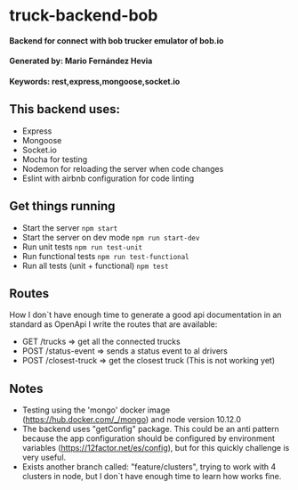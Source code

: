 # truck-backend-bob
#### Backend for connect with bob trucker emulator of bob.io
#### Generated by: Mario Fernández Hevia
#### Keywords: rest,express,mongoose,socket.io

## This backend uses:

* Express
* Mongoose
* Socket.io
* Mocha for testing
* Nodemon for reloading the server when code changes
* Eslint with airbnb configuration for code linting

## Get things running

* Start the server `npm start`
* Start the server on dev mode `npm run start-dev`
* Run unit tests `npm run test-unit`
* Run functional tests `npm run test-functional`
* Run all tests (unit + functional) `npm test`


## Routes
How I don`t have enough time to generate a good api documentation in an standard as OpenApi I write the routes that are available:
* GET /trucks => get all the connected trucks
* POST /status-event => sends a status event to al drivers
* POST /closest-truck => get the closest truck (This is not working yet)

## Notes
* Testing using the 'mongo' docker image (https://hub.docker.com/_/mongo) and node version 10.12.0
* The backend uses "getConfig" package. This could be an anti pattern because the app configuration should be configured by environment variables (https://12factor.net/es/config), but for this quickly challenge is very useful.
* Exists another branch called: "feature/clusters", trying to work with 4 clusters in node, but I don`t have enough time to learn how works fine.